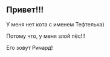 ## Привет!!!


У меня нет кота с именем Тефтелька)

Потому что, у меня злой пёс!!!

Его зовут Ричард!
